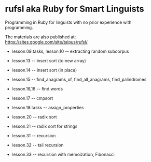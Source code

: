 rufsl aka Ruby for Smart Linguists
==================================

Programming in Ruby for linguists with no prior experience with programming.

The materials are also published at: https://sites.google.com/site/talpus/rufsl/

* lesson.09.tasks, lesson.10 -- extracting random subcorpus
* lesson.13 -- insert sort (to new array)
* lesson.14 -- insert sort (in place)
* lesson.15 -- find_anagrams_of, find_all_anagrams, find_palindromes
* lesson.16,18 -- find words
* lesson.17 -- cmpsort
* lesson.18.tasks -- assign_properties
* lesson.20 -- radix sort
* lesson.21 -- radix sort for strings

* lesson.31 -- recursion
* lesson.32 -- tail recursion
* lesson.33 -- recursion with memoization, Fibonacci

